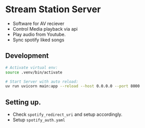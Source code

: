 # Stream Station Server

- Software for AV reciever
- Control Media playback via api
- Play audio from Youtube.
- Sync spotify liked songs


## Development

```bash
# Activate virtual env:
source .venv/bin/activate
```

```bash
# Start Server with auto reload:
uv run uvicorn main:app --reload --host 0.0.0.0 --port 8000
```

## Setting up.
- Check `spotify_redirect_uri` and setup accordingly.
- Setup `spotify_auth.yaml`